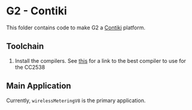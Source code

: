 G2 - Contiki
==============

This folder contains code to make G2 a
[Contiki](https://github.com/contiki-os/contiki) platform.

Toolchain
------------

1. Install the compilers. See
[this](https://github.com/contiki-os/contiki/tree/master/platform/cc2538dk#install-a-toolchain)
for a link to the best compiler to use for the CC2538

Main Application
----------------

Currently, `wirelessMeteringV8` is the primary application.
